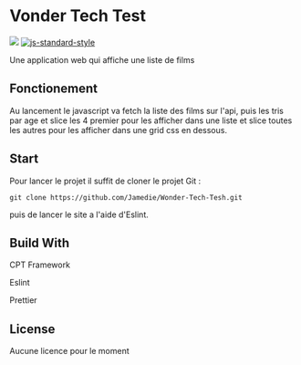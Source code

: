 # Vonder Tech Test

![](https://img.shields.io/badge/CPT%20Framework-pass-green.svg) [![js-standard-style](https://img.shields.io/badge/code%20style-standard-brightgreen.svg)](http://standardjs.com)

Une application web qui affiche une liste de films

## Fonctionement

Au lancement le javascript va fetch la liste des films sur l'api, puis les tris par age et slice les 4 premier pour les afficher dans une liste et slice toutes les autres pour les afficher dans une grid css en dessous.

## Start

Pour lancer le projet
il suffit de cloner le projet Git :

`git clone https://github.com/Jamedie/Wonder-Tech-Tesh.git`

puis de lancer le site a l'aide d'Eslint.

## Build With

CPT Framework

Eslint

Prettier

## License

Aucune licence pour le moment

